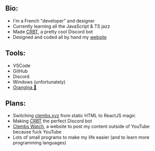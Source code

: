 ## Bio:
* I'm a French "developer" and designer
* Currently learning all the JavaScript & TS jazz
* Made [CRBT](https://clembs.xyz/crbt), a pretty cool Discord bot
* Designed and coded all by hand my [website](https://clembs.xyz)
## Tools:
* VSCode
* GitHub
* Discord
* Windows (unfortunately)
* [Orangina 🤤](https://en.wikipedia.org/wiki/Orangina)
## Plans:
* Switching [clembs.xyz](https://clembs.xyz) from static HTML to ReactJS magic
* Making [CRBT](https://clembs.xyz/crbt) the perfect Discord bot
* [Clembs Watch](https://clembs.xyz/watch), a website to post my content outside of YouTube because fuck YouTube
* Lots of small programs to make my life easier (and to learn more programming languages)
